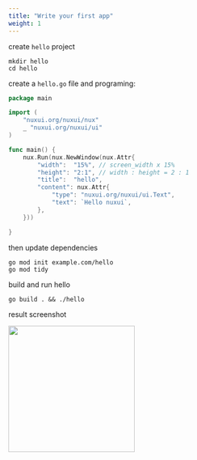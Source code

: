 ```yaml
---
title: "Write your first app"
weight: 1
---
```


create `hello` project
``` shell
mkdir hello
cd hello
```

create a `hello.go` file and programing:

```go
package main

import (
    "nuxui.org/nuxui/nux"
    _ "nuxui.org/nuxui/ui"
)

func main() {
    nux.Run(nux.NewWindow(nux.Attr{
        "width":  "15%", // screen_width x 15%
        "height": "2:1", // width : height = 2 : 1
        "title":  "hello",
        "content": nux.Attr{
            "type": "nuxui.org/nuxui/ui.Text",
            "text": `Hello nuxui`,
        },
    }))

}
```

then update dependencies

```shell
go mod init example.com/hello
go mod tidy
```

build and run hello

```shell
go build . && ./hello
```
result screenshot

<img src="/samples/screenshot_hello.webp" width="250px" >